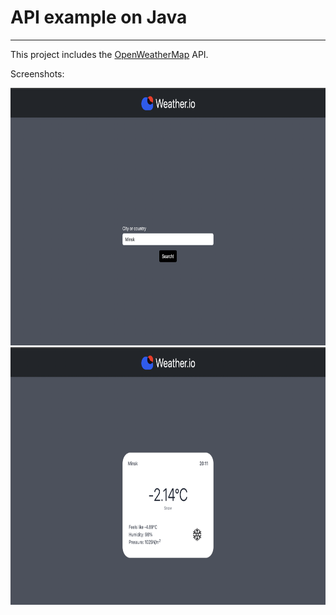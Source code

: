 # API example on Java
<hr>
<p>This project includes the <a href="https://openweathermap.org">OpenWeatherMap</a> API.</p>
<p>Screenshots:</p>
<img src="github/Screenshot%202022-11-26%20at%2020.11.44.png" width="720" height="412" alt="Screenshot 1">
<img src="github/Screenshot%202022-11-26%20at%2020.11.56.png" width="720" height="412" alt="Screenshot 2">